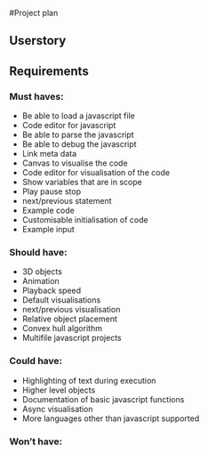 
#Project plan

## Userstory

## Requirements

### Must haves:
- Be able to load a javascript file
- Code editor for javascript
- Be able to parse the javascript
- Be able to debug the javascript
- Link meta data
- Canvas to visualise the code
- Code editor for visualisation of the code
- Show variables that are in scope
- Play pause stop 
- next/previous statement
- Example code
- Customisable initialisation of code
- Example input

### Should have:
- 3D objects
- Animation
- Playback speed
- Default visualisations
- next/previous visualisation 
- Relative object placement
- Convex hull algorithm
- Multifile javascript projects

### Could have:
- Highlighting of text during execution
- Higher level objects
- Documentation of basic javascript functions
- Async visualisation
- More languages other than javascript supported

### Won’t have:


